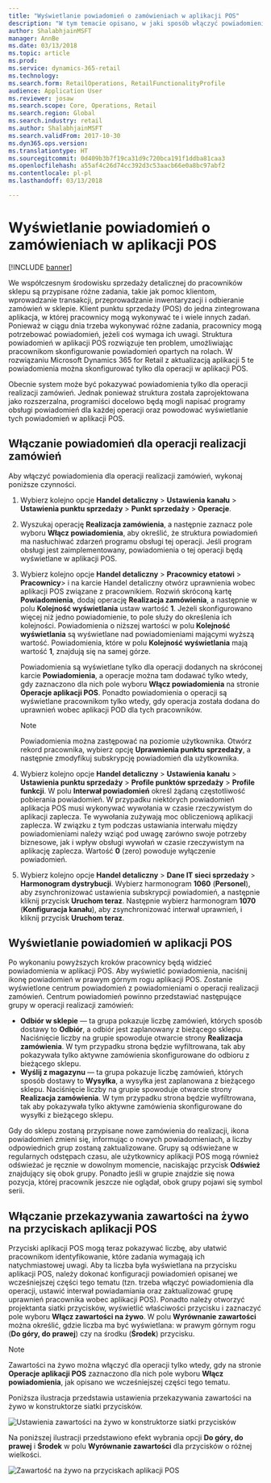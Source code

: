 ```yaml
---
title: "Wyświetlanie powiadomień o zamówieniach w aplikacji POS"
description: "W tym temacie opisano, w jaki sposób włączyć powiadomienia o zamówieniach w aplikacji POS i strukturze powiadomień. Docelowo programiści będą mogli rozszerzyć te powiadomienia na operacje wykraczające poza realizację zamówień."
author: ShalabhjainMSFT
manager: AnnBe
ms.date: 03/13/2018
ms.topic: article
ms.prod: 
ms.service: dynamics-365-retail
ms.technology: 
ms.search.form: RetailOperations, RetailFunctionalityProfile
audience: Application User
ms.reviewer: josaw
ms.search.scope: Core, Operations, Retail
ms.search.region: Global
ms.search.industry: retail
ms.author: ShalabhjainMSFT
ms.search.validFrom: 2017-10-30
ms.dyn365.ops.version: 
ms.translationtype: HT
ms.sourcegitcommit: 0d409b3b7f19ca31d9c720bca191f1ddba81caa3
ms.openlocfilehash: a55af4c26d74cc392d3c53aacb66e0a8bc97abf2
ms.contentlocale: pl-pl
ms.lasthandoff: 03/13/2018

---
```


# <a name="show-order-notifications-in-the-point-of-sale"></a>Wyświetlanie powiadomień o zamówieniach w aplikacji POS

[!INCLUDE [banner](includes/banner.md)]

We współczesnym środowisku sprzedaży detalicznej do pracowników sklepu są przypisane różne zadania, takie jak pomoc klientom, wprowadzanie transakcji, przeprowadzanie inwentaryzacji i odbieranie zamówień w sklepie. Klient punktu sprzedaży (POS) do jedna zintegrowana aplikacja, w której pracownicy mogą wykonywać te i wiele innych zadań. Ponieważ w ciągu dnia trzeba wykonywać różne zadania, pracownicy mogą potrzebować powiadomień, jeżeli coś wymaga ich uwagi. Struktura powiadomień w aplikacji POS rozwiązuje ten problem, umożliwiając pracownikom skonfigurowanie powiadomień opartych na rolach. W rozwiązaniu Microsoft Dynamics 365 for Retail z aktualizacją aplikacji 5 te powiadomienia można skonfigurować tylko dla operacji w aplikacji POS.

Obecnie system może być pokazywać powiadomienia tylko dla operacji realizacji zamówień. Jednak ponieważ struktura została zaprojektowana jako rozszerzalna, programiści docelowo będą mogli napisać programy obsługi powiadomień dla każdej operacji oraz powodować wyświetlanie tych powiadomień w aplikacji POS.

## <a name="enable-notifications-for-order-fulfillment-operations"></a>Włączanie powiadomień dla operacji realizacji zamówień

Aby włączyć powiadomienia dla operacji realizacji zamówień, wykonaj poniższe czynności.

1. Wybierz kolejno opcje **Handel detaliczny** &gt; **Ustawienia kanału** &gt; **Ustawienia punktu sprzedaży** &gt; **Punkt sprzedaży** &gt; **Operacje**.
2. Wyszukaj operację **Realizacja zamówienia**, a następnie zaznacz pole wyboru **Włącz powiadomienia**, aby określić, że struktura powiadomień ma nasłuchiwać zdarzeń programu obsługi tej operacji. Jeśli program obsługi jest zaimplementowany, powiadomienia o tej operacji będą wyświetlane w aplikacji POS.
3. Wybierz kolejno opcje **Handel detaliczny** &gt; **Pracownicy etatowi** &gt; **Pracownicy**&gt; i na karcie Handel detaliczny otwórz uprawnienia wobec aplikacji POS związane z pracownikiem. Rozwiń skróconą kartę **Powiadomienia**, dodaj operację **Realizacja zamówienia**, a następnie w polu **Kolejność wyświetlania** ustaw wartość **1**. Jeżeli skonfigurowano więcej niż jedno powiadomienie, to pole służy do określenia ich kolejności. Powiadomienia o niższej wartości w polu **Kolejność wyświetlania** są wyświetlane nad powiadomieniami mającymi wyższą wartość. Powiadomienia, które w polu **Kolejność wyświetlania** mają wartość **1**, znajdują się na samej górze.

    Powiadomienia są wyświetlane tylko dla operacji dodanych na skróconej karcie **Powiadomienia**, a operacje można tam dodawać tylko wtedy, gdy zaznaczono dla nich pole wyboru **Włącz powiadomienia** na stronie **Operacje aplikacji POS**. Ponadto powiadomienia o operacji są wyświetlane pracownikom tylko wtedy, gdy operacja została dodana do uprawnień wobec aplikacji POD dla tych pracowników.

    > [!NOTE]
    > Powiadomienia można zastępować na poziomie użytkownika. Otwórz rekord pracownika, wybierz opcję **Uprawnienia punktu sprzedaży**, a następnie zmodyfikuj subskrypcję powiadomień dla użytkownika.

4. Wybierz kolejno opcje **Handel detaliczny** &gt; **Ustawienia kanału** &gt; **Ustawienia punktu sprzedaży** &gt; **Profile punktów sprzedaży** &gt; **Profile funkcji**. W polu **Interwał powiadomień** określ żądaną częstotliwość pobierania powiadomień. W przypadku niektórych powiadomień aplikacja POS musi wykonywać wywołania w czasie rzeczywistym do aplikacji zaplecza. Te wywołania zużywają moc obliczeniową aplikacji zaplecza. W związku z tym podczas ustawiania interwału między powiadomieniami należy wziąć pod uwagę zarówno swoje potrzeby biznesowe, jak i wpływ obsługi wywołań w czasie rzeczywistym na aplikację zaplecza. Wartość **0** (zero) powoduje wyłączenie powiadomień.
5. Wybierz kolejno opcje **Handel detaliczny** &gt; **Dane IT sieci sprzedaży** &gt; **Harmonogram dystrybucji**. Wybierz harmonogram **1060** (**Personel**), aby zsynchronizować ustawienia subskrypcji powiadomień, a następnie kliknij przycisk **Uruchom teraz**. Następnie wybierz harmonogram **1070** (**Konfiguracja kanału**), aby zsynchronizować interwał uprawnień, i kliknij przycisk **Uruchom teraz**.

## <a name="view-notifications-in-the-pos"></a>Wyświetlanie powiadomień w aplikacji POS

Po wykonaniu powyższych kroków pracownicy będą widzieć powiadomienia w aplikacji POS. Aby wyświetlić powiadomienia, naciśnij ikonę powiadomień w prawym górnym rogu aplikacji POS. Zostanie wyświetlone centrum powiadomień z powiadomieniami o operacji realizacji zamówień. Centrum powiadomień powinno przedstawiać następujące grupy w operacji realizacji zamówień:

- **Odbiór w sklepie** — ta grupa pokazuje liczbę zamówień, których sposób dostawy to **Odbiór**, a odbiór jest zaplanowany z bieżącego sklepu. Naciśnięcie liczby na grupie spowoduje otwarcie strony **Realizacja zamówienia**. W tym przypadku strona będzie wyfiltrowana, tak aby pokazywała tylko aktywne zamówienia skonfigurowane do odbioru z bieżącego sklepu.
- **Wyślij z magazynu** — ta grupa pokazuje liczbę zamówień, których sposób dostawy to **Wysyłka**, a wysyłka jest zaplanowana z bieżącego sklepu. Naciśnięcie liczby na grupie spowoduje otwarcie strony **Realizacja zamówienia**. W tym przypadku strona będzie wyfiltrowana, tak aby pokazywała tylko aktywne zamówienia skonfigurowane do wysyłki z bieżącego sklepu.

Gdy do sklepu zostaną przypisane nowe zamówienia do realizacji, ikona powiadomień zmieni się, informując o nowych powiadomieniach, a liczby odpowiednich grup zostaną zaktualizowane. Grupy są odświeżane w regularnych odstępach czasu, ale użytkownicy aplikacji POS mogą również odświeżać je ręcznie w dowolnym momencie, naciskając przycisk **Odśwież** znajdujący się obok grupy. Ponadto jeśli w grupie znajdzie się nowa pozycja, której pracownik jeszcze nie oglądał, obok grupy pojawi się symbol serii.

## <a name="enable-live-content-on-pos-buttons"></a>Włączanie przekazywania zawartości na żywo na przyciskach aplikacji POS

Przyciski aplikacji POS mogą teraz pokazywać liczbę, aby ułatwić pracownikom identyfikowanie, które zadania wymagają ich natychmiastowej uwagi. Aby ta liczba była wyświetlana na przycisku aplikacji POS, należy dokonać konfiguracji powiadomień opisanej we wcześniejszej części tego tematu (tzn. trzeba włączyć powiadomienia dla operacji, ustawić interwał powiadamiania oraz zaktualizować grupę uprawnień pracownika wobec aplikacji POS). Ponadto należy otworzyć projektanta siatki przycisków, wyświetlić właściwości przycisku i zaznaczyć pole wyboru **Włącz zawartości na żywo**. W polu **Wyrównanie zawartości** można określić, gdzie liczba ma być wyświetlana: w prawym górnym rogu (**Do góry, do prawej**) czy na środku (**Środek**) przycisku.

> [!NOTE]
> Zawartości na żywo można włączyć dla operacji tylko wtedy, gdy na stronie **Operacje aplikacji POS** zaznaczono dla nich pole wyboru **Włącz powiadomienia**, jak opisano we wcześniejszej części tego tematu.

Poniższa ilustracja przedstawia ustawienia przekazywania zawartości na żywo w konstruktorze siatki przycisków.

![Ustawienia zawartości na żywo w konstruktorze siatki przycisków](./media/ButtonGridDesigner.png "Ustawienia zawartości na żywo w konstruktorze siatki przycisków")

Na poniższej ilustracji przedstawiono efekt wybrania opcji **Do góry, do prawej** i **Środek** w polu **Wyrównanie zawartości** dla przycisków o różnej wielkości.

![Zawartość na żywo na przyciskach aplikacji POS](./media/ButtonsWithLiveContent.png "Zawartość na żywo na przyciskach aplikacji POS")

